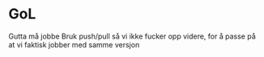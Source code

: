 # GoL

Gutta må jobbe
Bruk push/pull så vi ikke fucker opp videre, for å passe på at vi faktisk jobber med samme versjon
